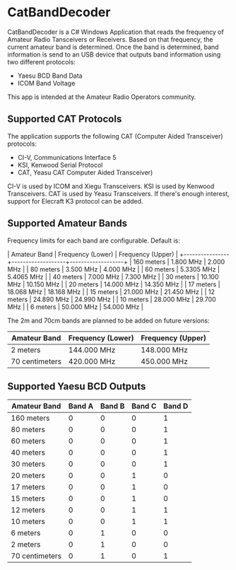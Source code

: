 # CatBandDecoder

CatBandDecoder is a C# Windows Application that reads the frequency of Amateur Radio Tansceivers or Receivers.
Based on that frequency, the current amateur band is determined.
Once the band is determined, band information is send to an USB device that outputs band information using two different protocols:

- Yaesu BCD Band Data
- ICOM Band Voltage

This app is intended at the Amateur Radio Operators community.

## Supported CAT Protocols

The application supports the following CAT (Computer Aided Transceiver) protocols:

- CI-V, Communications Interface 5
- KSI, Kenwood Serial Protocol
- CAT, Yeasu CAT Computer Aided Transceiver)

CI-V is used by ICOM and Xiegu Transceivers. KSI is used by Kenwood Transceivers. CAT is used by Yeasu Transceivers.
If there's enough interest, support for Elecraft K3 protocol can be added.

## Supported Amateur Bands

Frequency limits for each band are configurable. Default is:

| Amateur Band   | Frequency (Lower)  | Frequency (Upper)  |
+----------------+-------------------+-------------------+
| 160 meters     | 1.800 MHz          | 2.000 MHz          |
| 80 meters      | 3.500 MHz          | 4.000 MHz          |
| 60 meters      | 5.3305 MHz         | 5.4065 MHz         |
| 40 meters      | 7.000 MHz          | 7.300 MHz          |
| 30 meters      | 10.100 MHz         | 10.150 MHz         |
| 20 meters      | 14.000 MHz         | 14.350 MHz         |
| 17 meters      | 18.068 MHz         | 18.168 MHz         |
| 15 meters      | 21.000 MHz         | 21.450 MHz         |
| 12 meters      | 24.890 MHz         | 24.990 MHz         |
| 10 meters      | 28.000 MHz         | 29.700 MHz         |
| 6 meters       | 50.000 MHz         | 54.000 MHz         |

The 2m and 70cm bands are planned to be added on future versions:

| Amateur Band     | Frequency (Lower) | Frequency (Upper) |
|------------------|-------------------|-------------------|
| 2 meters         | 144.000 MHz       | 148.000 MHz       |
| 70 centimeters    | 420.000 MHz       | 450.000 MHz       |


## Supported Yaesu BCD Outputs

| Amateur Band     | Band A | Band B | Band C | Band D |
|------------------|--------|--------|--------|--------|
| 160 meters       |   0    |   0    |   0    |   1    |
| 80 meters        |   0    |   0    |   0    |   1    |
| 60 meters        |   0    |   0    |   0    |   1    |
| 40 meters        |   0    |   0    |   0    |   1    |
| 30 meters        |   0    |   0    |   0    |   1    |
| 20 meters        |   0    |   0    |   1    |   0    |
| 17 meters        |   0    |   0    |   1    |   0    |
| 15 meters        |   0    |   0    |   1    |   0    |
| 12 meters        |   0    |   0    |   1    |   1    |
| 10 meters        |   0    |   0    |   1    |   1    |
| 6 meters         |   0    |   1    |   0    |   0    |
| 2 meters         |   0    |   1    |   0    |   0    |
| 70 centimeters    |   0    |   1    |   0    |   1    |
